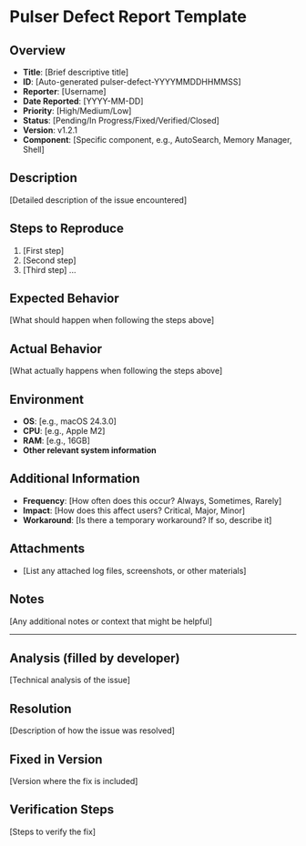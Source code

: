 # Pulser Defect Report Template

## Overview
- **Title**: [Brief descriptive title]
- **ID**: [Auto-generated pulser-defect-YYYYMMDDHHMMSS]
- **Reporter**: [Username]
- **Date Reported**: [YYYY-MM-DD]
- **Priority**: [High/Medium/Low]
- **Status**: [Pending/In Progress/Fixed/Verified/Closed]
- **Version**: v1.2.1
- **Component**: [Specific component, e.g., AutoSearch, Memory Manager, Shell]

## Description
[Detailed description of the issue encountered]

## Steps to Reproduce
1. [First step]
2. [Second step]
3. [Third step]
...

## Expected Behavior
[What should happen when following the steps above]

## Actual Behavior
[What actually happens when following the steps above]

## Environment
- **OS**: [e.g., macOS 24.3.0]
- **CPU**: [e.g., Apple M2]
- **RAM**: [e.g., 16GB]
- **Other relevant system information**

## Additional Information
- **Frequency**: [How often does this occur? Always, Sometimes, Rarely]
- **Impact**: [How does this affect users? Critical, Major, Minor]
- **Workaround**: [Is there a temporary workaround? If so, describe it]

## Attachments
- [List any attached log files, screenshots, or other materials]

## Notes
[Any additional notes or context that might be helpful]

---

## Analysis (filled by developer)
[Technical analysis of the issue]

## Resolution
[Description of how the issue was resolved]

## Fixed in Version
[Version where the fix is included]

## Verification Steps
[Steps to verify the fix]